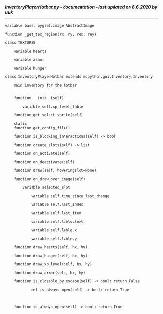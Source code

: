 ***InventoryPlayerHotbar.py - documentation - last updated on 8.6.2020 by uuk***
___

    variable base: pyglet.image.AbstractImage

    function _get_tex_region(rx, ry, rex, rey)

    class TEXTURES

        variable hearts

        variable armor

        variable hunger

    class InventoryPlayerHotbar extends mcpython.gui.Inventory.Inventory
        
        main inventory for the hotbar


        function __init__(self)

            variable self.xp_level_lable

        function get_select_sprite(self)

        static
        function get_config_file()

        function is_blocking_interactions(self) -> bool

        function create_slots(self) -> list

        function on_activate(self)

        function on_deactivate(self)

        function draw(self, hoveringslot=None)

        function on_draw_over_image(self)

            variable selected_slot

                variable self.time_since_last_change

                variable self.last_index

                variable self.last_item

                variable self.lable.text

                variable self.lable.x

                variable self.lable.y

        function draw_hearts(self, hx, hy)

        function draw_hunger(self, hx, hy)

        function draw_xp_level(self, hx, hy)

        function draw_armor(self, hx, hy)

        function is_closable_by_escape(self) -> bool: return False
                
                def is_always_open(self) -> bool: return True
                
                

        function is_always_open(self) -> bool: return True
                
                